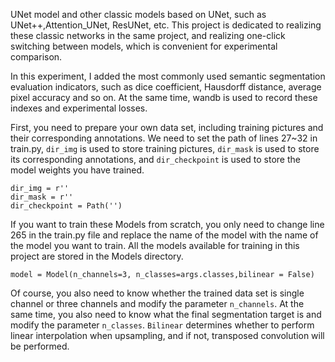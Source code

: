 UNet model and other classic models based on UNet, such as UNet++,Attention_UNet, ResUNet, etc. This project is dedicated to realizing these classic networks in the same project, and realizing one-click switching between models, which is convenient for experimental comparison.

In this experiment, I added the most commonly used semantic segmentation evaluation indicators, such as dice coefficient, Hausdorff distance, average pixel accuracy and so on. At the same time, wandb is used to record these indexes and experimental losses.

First, you need to prepare your own data set, including training pictures and their corresponding annotations. We need to set the path of lines 27~32 in train.py, ```dir_img``` is used to store training pictures, ```dir_mask``` is used to store its corresponding annotations, and ```dir_checkpoint``` is used to store the model weights you have trained.


```
dir_img = r''
dir_mask = r''
dir_checkpoint = Path('')
```


If you want to train these Models from scratch, you only need to change line 265 in the train.py file and replace the name of the model with the name of the model you want to train. All the models available for training in this project are stored in the Models directory.

```model = Model(n_channels=3, n_classes=args.classes,bilinear = False)```

Of course, you also need to know whether the trained data set is single channel or three channels and modify the parameter ```n_channels```. At the same time, you also need to know what the final segmentation target is and modify the parameter ```n_classes```. ```Bilinear``` determines whether to perform linear interpolation when upsampling, and if not, transposed convolution will be performed.
